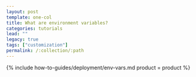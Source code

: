 ```yaml
---
layout: post
template: one-col
title: What are environment variables?
categories: tutorials
lead: ""
legacy: true
tags: ["customization"]
permalink: /:collection/:path
---
```




{% include how-to-guides/deployment/env-vars.md product = product %}
